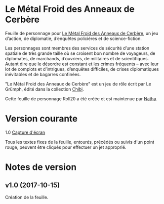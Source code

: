 # Le Métal Froid des Anneaux de Cerbère

Feuille de personnage pour [Le Métal Froid des Anneaux de Cerbère](http://legrumph.org/Terrier/?Chibi/Le-metal-froid-des-anneaux-de-cerbere), un jeu d’action, de diplomatie, d’enquêtes policières et de science-fiction.

Les personnages sont membres des services de sécurité d’une station spatiale de très grande taille où se croisent bon nombre de voyageurs, de diplomates, de marchands, d’ouvriers, de militaires et de scientifiques. Autant dire que le désordre est constant et les crimes fréquents – avec leur lot de complots et d’intrigues, d’enquêtes difficiles, de crises diplomatiques inévitables et de bagarres confinées.

"Le Métal Froid des Anneaux de Cerbère" est un jeu de rôle écrit par Le Grümph, édité dans la collection [Chibi](http://legrumph.org/Terrier/?Chibi).

Cette feuille de personnage Roll20 a été créée et est maintenue par [Natha](https://www.tipeee.com/natharoll20).

# Version courante
1.0 [Capture d'écran](cerbere.jpg)

Tous les textes fixes de la feuille, entourés, précédés ou suivis d'un point rouge, peuvent être cliqués pour effectuer un jet approprié.

# Notes de version

## v1.0 (2017-10-15)

Création de la feuille.
